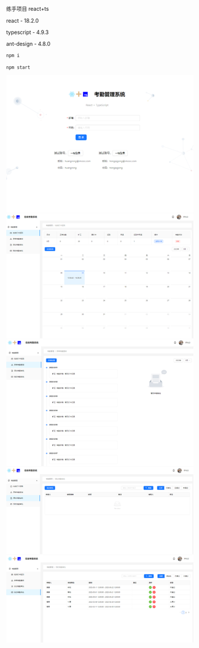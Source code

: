 练手项目 react+ts

react - 18.2.0

typescript - 4.9.3

ant-design - 4.8.0

```
npm i

npm start
```

![image-20230509205920018](README.assets/image-20230509205920018.png)![image-20230509210029714](README.assets/image-20230509210029714.png)![image-20230509210047219](README.assets/image-20230509210047219.png)![image-20230509210107973](README.assets/image-20230509210107973.png)![image-20230509210151131](README.assets/image-20230509210151131.png)


